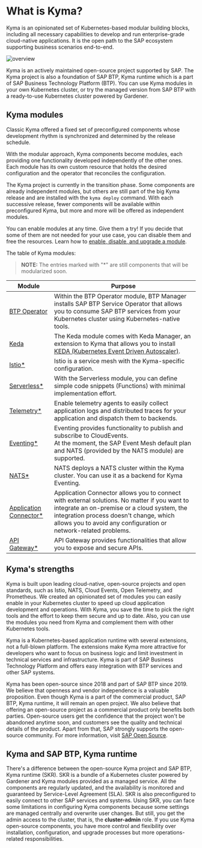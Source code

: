 # What is Kyma?

Kyma is an opinionated set of Kubernetes-based modular building blocks, including all necessary capabilities to develop and run enterprise-grade cloud-native applications.
It is the open path to the SAP ecosystem supporting business scenarios end-to-end.

![overview](assets/modular-kyma.png)

Kyma is an actively maintained open-source project supported by SAP. The Kyma project is also a foundation of SAP BTP, Kyma runtime which is a part of SAP Business Technology Platform (BTP). You can use Kyma modules in your own Kubernetes cluster, or try the managed version from SAP BTP with a ready-to-use Kubernetes cluster powered by Gardener. 

## Kyma modules 

Classic Kyma offered a fixed set of preconfigured components whose development rhythm is synchronized and determined by the release schedule. 

With the modular approach, Kyma components become modules, each providing one functionality developed independently of the other ones. Each module has its own custom resource that holds the desired configuration and the operator that reconciles the configuration. 

The Kyma project is currently in the transition phase. Some components are already independent modules, but others are still part of the big Kyma release and are installed with the `kyma deploy` command. With each successive release, fewer components will be available within preconfigured Kyma, but more and more will be offered as independent modules.

You can enable modules at any time. Give them a try! If you decide that some of them are not needed for your use case, you can disable them and free the resources. Learn how to [enable, disable, and upgrade a module](./04-operation-guides/operations/08-enable-disable-upgrade-kyma-module.md).

The table of Kyma modules:

> **NOTE:** The entries marked with "*" are still components that will be modularized soon.

| Module | Purpose |
|---|---|
| [BTP Operator](https://kyma-project.github.io/kyma/#/btp-manager/README.md) | Within the BTP Operator module, BTP Manager installs SAP BTP Service Operator that allows you to consume SAP BTP services from your Kubernetes cluster using Kubernetes-native tools. |
| [Keda](https://kyma-project.github.io/kyma/#/keda-manager/user/README.md) | The Keda module comes with Keda Manager, an extension to Kyma that allows you to install [KEDA (Kubernetes Event Driven Autoscaler)](https://keda.sh/). |
| [Istio*](https://github.com/kyma-project/istio) | Istio is a service mesh with the Kyma-specific configuration. |
| [Serverless*](https://kyma-project.github.io/kyma/#/serverless-manager/user/README.md) | With the Serverless module, you can define simple code snippets (Functions) with minimal implementation effort. |
| [Telemetry*](https://kyma-project.github.io/kyma/#/telemetry-manager/user/README.md) | Enable telemetry agents to easily collect application logs and distributed traces for your application and dispatch them to backends.|
| [Eventing*](https://github.com/kyma-project/eventing-manager) | Eventing provides functionality to publish and subscribe to CloudEvents. <br> At the moment, the SAP Event Mesh default plan and NATS (provided by the NATS module) are supported. |
| [NATS*](https://github.com/kyma-project/nats-manager) | NATS deploys a NATS cluster within the Kyma cluster. You can use it as a backend for Kyma Eventing. |
| [Application Connector*](https://github.com/kyma-project/application-connector-manager) | Application Connector allows you to connect with external solutions. No matter if you want to integrate an on-premise or a cloud system, the integration process doesn't change, which allows you to avoid any configuration or network-related problems. | 
| [API Gateway*](https://github.com/kyma-project/api-gateway) | API Gateway provides functionalities that allow you to expose and secure APIs. |

## Kyma's strengths
Kyma is built upon leading cloud-native, open-source projects and open standards, such as Istio, NATS, Cloud Events, Open Telemetry, and Prometheus. We created an opinionated set of modules you can easily enable in your Kubernetes cluster to speed up cloud application development and operations. With Kyma, you save the time to pick the right tools and the effort to keep them secure and up to date. Also, you can use the modules you need from Kyma and complement them with other Kubernetes tools.

Kyma is a Kubernetes-based application runtime with several extensions, not a full-blown platform. The extensions make Kyma more attractive for developers who want to focus on business logic and limit investment in technical services and infrastructure. Kyma is part of SAP Business Technology Platform and offers easy integration with BTP services and other SAP systems. 
 
Kyma has been open-source since 2018 and part of SAP BTP since 2019. We believe that openness and vendor independence is a valuable proposition. Even though Kyma is a part of the commercial product, SAP BTP, Kyma runtime, it will remain an open project. We also believe that offering an open-source project as a commercial product only benefits both parties. Open-source users get the confidence that the project won't be abandoned anytime soon, and customers see the quality and technical details of the product. Apart from that, SAP strongly supports the open-source community. For more information, visit [SAP Open Source](https://community.sap.com/topics/open-source).

## Kyma and SAP BTP, Kyma runtime
There's a difference between the open-source Kyma project and SAP BTP, Kyma runtime (SKR). SKR is a bundle of a Kubernetes cluster powered by Gardener and Kyma modules provided as a managed service. All the components are regularly updated, and the availability is monitored and guaranteed by Service-Level Agreement (SLA). SKR is also preconfigured to easily connect to other SAP services and systems. Using SKR, you can face some limitations in configuring Kyma components because some settings are managed centrally and overwrite user changes. But still, you get the admin access to the cluster, that is, the **cluster-admin** role. If you use Kyma open-source components, you have more control and flexibility over installation, configuration, and upgrade processes but more operations-related responsibilities.
